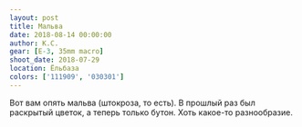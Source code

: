 ```yaml
---
layout: post
title: Мальва
date: 2018-08-14 00:00:00
author: К.С.
gear: [E-3, 35mm macro]
shoot_date: 2018-07-29
location: Ёльбаза
colors: ['111909', '030301']
---
```

Вот вам опять мальва (штокроза, то есть). В прошлый раз был раскрытый цветок, а теперь только бутон. Хоть какое-то разнообразие.
